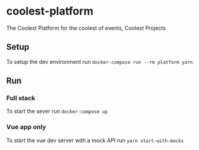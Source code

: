 # coolest-platform

The Coolest Platform for the coolest of events, Coolest Projects

## Setup

To setup the dev environment run `docker-compose run --rm platform yarn`

## Run

### Full stack

To start the sever run `docker-compose up`

### Vue app only

To start the vue dev server with a mock API run `yarn start-with-mocks`
